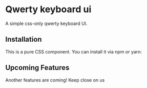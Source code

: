 # Qwerty keyboard ui

A simple css-only qwerty keyboard UI.

## Installation

This is a pure CSS component. You can install it via npm or yarn:

## Upcoming Features
Another features are coming! Keep close on us
